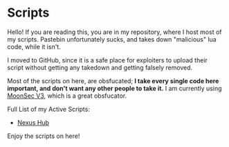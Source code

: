 # Scripts
Hello! If you are reading this, you are in my repository, where I host most of my scripts. Pastebin unfortunately sucks, and takes down "malicious" lua code, while it isn't. 

I moved to GitHub, since it is a safe place for exploiters to upload their script without getting any takedown and getting falsely removed.

Most of the scripts on here, are obsfucated; **I take every single code here important, and don't want any other people to take it.** I am currently using [MoonSec V3](https://discord.gg/kXqaQ2QzWz), which is a great obsfucator.

Full List of my Active Scripts:
- [Nexus Hub](https://github.com/jacklebeignet/scripts/blob/main/NexusHub/README.md)

Enjoy the scripts on here!
